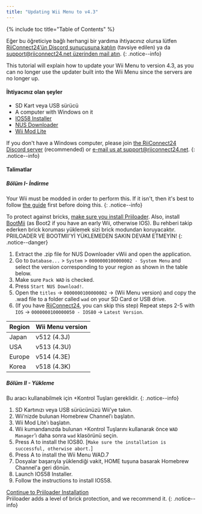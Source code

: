```yaml
---
title: "Updating Wii Menu to v4.3"
---
```


{% include toc title="Table of Contents" %}

Eğer bu öğreticiye bağlı herhangi bir yardıma ihtiyacınız olursa lütfen [RiiConnect24’ün Discord sunucusuna katılın](https://discord.gg/rc24) (tavsiye edilen) ya da [support@riiconnect24.net üzerinden mail atın](mailto:support@riiconnect24.net).
{: .notice--info}

This tutorial will explain how to update your Wii Menu to version 4.3, as you can no longer use the updater built into the Wii Menu since the servers are no longer up.

#### İhtiyacınız olan şeyler
* SD Kart veya USB sürücü
* A computer with Windows on it
* [IOS58 Installer](https://oscwii.org/library/app/ios58-installer)
* [NUS Downloader](https://github.com/WiiDatabase/nusdownloader/releases/latest)
* [Wii Mod Lite](https://oscwii.org/library/app/WiiModLite)

If you don't have a Windows computer, please join [the RiiConnect24 Discord server](https://discord.gg/rc24) (recommended) or [e-mail us at support@riiconnect24.net](mailto:support@riiconnect24.net).
{: .notice--info}

#### Talimatlar

##### Bölüm I- İndirme

Your Wii must be modded in order to perform this. If it isn't, then it's best to follow [the guide](get-started) first before doing this.
{: .notice--info}

To protect against bricks, [make sure you install Priiloader](priiloader). Also, install [BootMii](bootmii) (as Boot2 if you have an early Wii, otherwise IOS). Bu rehberi takip ederken brick koruması yüklemek sizi brick modundan koruyacaktır. PRIILOADER VE BOOTMII'Yİ YÜKLEMEDEN SAKIN DEVAM ETMEYİN!
{: .notice--danger}

1. Extract the .zip file for NUS Downloader vWii and open the application.
2. Go to `Database...` > `System` > `0000000100000002 - System Menu` and select the version corresponding to your region as shown in the table below.
3. Make sure `Pack WAD` is checked.
4. Press `Start NUS Download!`.
5. Open the `titles` -> `0000000100000002` -> (Wii Menu version) and copy the .wad file to a folder called `wad` on your SD Card or USB drive.
6. (If you have [RiiConnect24](riiconnect24), you can skip this step) Repeat steps 2-5 with `IOS` -> `0000000100000050 - IOS80` -> `Latest Version`.

| Region | Wii Menu version |
| ------ | ---------------- |
| Japan  | v512 (4.3J)      |
| USA    | v513 (4.3U)      |
| Europe | v514 (4.3E)      |
| Korea  | v518 (4.3K)      |

##### Bölüm II - Yükleme

Bu aracı kullanabilmek için +Kontrol Tuşları gereklidir.
{: .notice--info}

1. SD Kartınızı veya USB sürücünüzü Wii’ye takın.
2. Wii’nizde bulunan Homebrew Channel’ı başlatın.
3. Wii Mod Lite’ı başlatın.
4. Wii kumandanızda bulunan +Kontrol Tuşlarını kullanarak önce `WAD Manager`’ı daha sonra `wad` klasörünü seçin.
5. Press A to install the IOS80. [`Make sure the installation is successful, otherwise abort.`]
6. Press A to install the Wii Menu WAD.7
7. Dosyalar başarıyla yüklendiği vakit, HOME tuşuna basarak Homebrew Channel'a geri dönün.
8. Launch IOS58 Installer.
9. Follow the instructions to install IOS58.

[Continue to Priiloader Installation](priiloader)<br> Priiloader adds a level of brick protection, and we recommend it.
{: .notice--info}
